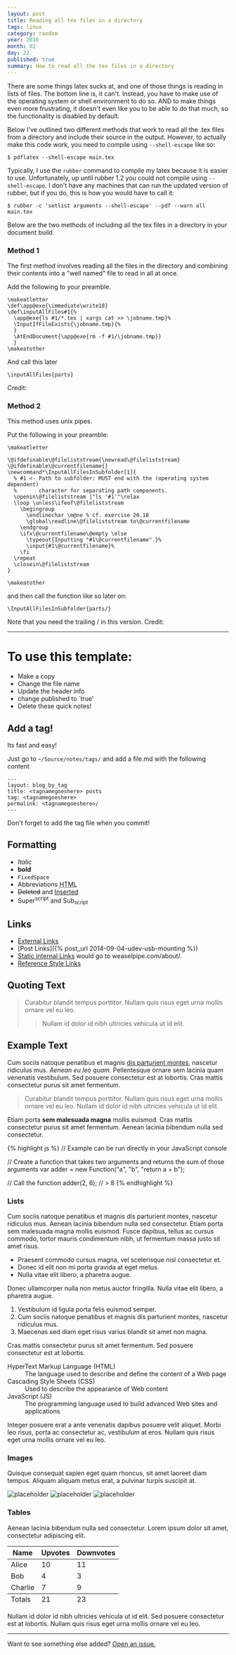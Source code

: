 ```yaml
---
layout: post
title: Reading all tex files in a directory
tags: linux
category: random
year: 2016
month: 02
day: 22
published: true
summary: How to read all the tex files in a directory
---
```


There are some things latex sucks at, and one of those things is reading in lists of files. 
The bottom line is, it can't.
Instead, you have to make use of the operating system or shell environment to do so.
AND to make things even more frustrating, it doesn't even like you to be able to do that much, so the functionality is disabled by default.

Below I've outlined two different methods that work to read all the .tex files from a directory and include their source in the output.
However, to actually make this code work, you need to compile using ``--shell-escape`` like so:

```
$ pdflatex --shell-escape main.tex
```

Typically, I use the ``rubber`` command to compile my latex because it is easier to use.
Unfortunately, up until rubber 1.2 you could not compile using ``--shell-escape``. 
I don't have any machines that can run the updated version of rubber, but if you do, this is how you would have to call it:

```
$ rubber -c 'setlist arguments --shell-escape' --pdf --warn all main.tex
```

Below are the two methods of including all the tex files in a directory in your document build.

### Method 1

The first method involves reading all the files in the directory and combining their contents into a "well named" file to read in all at once.

Add the following to your preamble.

```
\makeatletter
\def\app@exe{\immediate\write18}
\def\inputAllFiles#1{%
  \app@exe{ls #1/*.tex | xargs cat >> \jobname.tmp}%
  \InputIfFileExists{\jobname.tmp}{%
  }
  \AtEndDocument{\app@exe{rm -f #1/\jobname.tmp}}
  }
\makeatother
```

And call this later

```
\inputAllFiles{parts}
```

Credit: [](http://tex.stackexchange.com/a/166453)

### Method 2

This method uses unix pipes.

Put the following in your preamble:

```
\makeatletter

\@ifdefinable\@fileliststream{\newread\@fileliststream}
\@ifdefinable\@currentfilename{}
\newcommand*\InputAllFilesInSubfolder[1]{
  % #1 <- Path to subfolder: MUST end with the (operating system dependent) 
  %       character for separating path components.
  \openin\@fileliststream |"ls '#1'"\relax
  \loop \unless\ifeof\@fileliststream
    \begingroup
      \endlinechar \m@ne % cf. exercise 20.18
      \global\readline\@fileliststream to\@currentfilename
    \endgroup
    \ifx\@currentfilename\@empty \else
      \typeout{Inputting "#1\@currentfilename".}%
      \input{#1\@currentfilename}%
    \fi
  \repeat
  \closein\@fileliststream
}

\makeatother
```

and then call the function like so later on:

```
\InputAllFilesInSubfolder{parts/}
```

Note that you need the trailing / in this version.
Credit: [](http://tex.stackexchange.com/a/249739)

----------------------------------------

To use this template:
=====================

 - Make a copy
 - Change the file name
 - Update the header info
 - change published to `true'
 - Delete these quick notes!

Add a tag!
----------

Its fast and easy!

Just go to `~/Source/notes/tags/` and add a file.md with the following content

```
---
layout: blog_by_tag
title: <tagnamegoeshere> posts
tag: <tagnamegoeshere>
permalink: <tagnamegoeshere>/
---
```

Don't forget to add the tag file when you commit!

Formatting
----------
 *  _Italic_
 *  **bold**
 *  `FixedSpace`
 *  Abbreviations <abbr title="HYPER TEXT MARKUP">HTML</abbr>
 *  <del>Deleted</del> and <ins>Inserted</ins>
 *  Super<sup>script</sup> and Sub<sub>script</sub>

Links
-----
 *  [External Links](www.google.com)
 *  [Post Links]({% post_url 2014-09-04-udev-usb-mounting %})
 *  [Static internal Links](/about/) would go to weaselpipe.com/about/.
 *  [Reference Style Links][google] 

[google]: http://www.google.com/ "This is google"

Quoting Text
------------

> Curabitur blandit tempus porttitor. 
> Nullam quis risus eget urna mollis ornare vel eu leo. 
> > Nullam id dolor id nibh ultricies vehicula ut id elit.

Example Text
------------

Cum sociis natoque penatibus et magnis <a href="#">dis parturient montes</a>, nascetur ridiculus mus. *Aenean eu leo quam.* Pellentesque ornare sem lacinia quam venenatis vestibulum. Sed posuere consectetur est at lobortis. Cras mattis consectetur purus sit amet fermentum.

> Curabitur blandit tempus porttitor. Nullam quis risus eget urna mollis ornare vel eu leo. Nullam id dolor id nibh ultricies vehicula ut id elit.

Etiam porta **sem malesuada magna** mollis euismod. Cras mattis consectetur purus sit amet fermentum. Aenean lacinia bibendum nulla sed consectetur.

{% highlight js %}
// Example can be run directly in your JavaScript console

// Create a function that takes two arguments and returns the sum of those arguments
var adder = new Function("a", "b", "return a + b");

// Call the function
adder(2, 6);
// > 8
{% endhighlight %}

### Lists

Cum sociis natoque penatibus et magnis dis parturient montes, nascetur ridiculus mus. Aenean lacinia bibendum nulla sed consectetur. Etiam porta sem malesuada magna mollis euismod. Fusce dapibus, tellus ac cursus commodo, tortor mauris condimentum nibh, ut fermentum massa justo sit amet risus.

* Praesent commodo cursus magna, vel scelerisque nisl consectetur et.
* Donec id elit non mi porta gravida at eget metus.
* Nulla vitae elit libero, a pharetra augue.

Donec ullamcorper nulla non metus auctor fringilla. Nulla vitae elit libero, a pharetra augue.

1. Vestibulum id ligula porta felis euismod semper.
2. Cum sociis natoque penatibus et magnis dis parturient montes, nascetur ridiculus mus.
3. Maecenas sed diam eget risus varius blandit sit amet non magna.

Cras mattis consectetur purus sit amet fermentum. Sed posuere consectetur est at lobortis.

<dl>
  <dt>HyperText Markup Language (HTML)</dt>
  <dd>The language used to describe and define the content of a Web page</dd>

  <dt>Cascading Style Sheets (CSS)</dt>
  <dd>Used to describe the appearance of Web content</dd>

  <dt>JavaScript (JS)</dt>
  <dd>The programming language used to build advanced Web sites and applications</dd>
</dl>

Integer posuere erat a ante venenatis dapibus posuere velit aliquet. Morbi leo risus, porta ac consectetur ac, vestibulum at eros. Nullam quis risus eget urna mollis ornare vel eu leo.

### Images

Quisque consequat sapien eget quam rhoncus, sit amet laoreet diam tempus. Aliquam aliquam metus erat, a pulvinar turpis suscipit at.

![placeholder](http://placehold.it/800x400 "Large example image")
![placeholder](http://placehold.it/400x200 "Medium example image")
![placeholder](http://placehold.it/200x200 "Small example image")

### Tables

Aenean lacinia bibendum nulla sed consectetur. Lorem ipsum dolor sit amet, consectetur adipiscing elit.

<table>
  <thead>
    <tr>
      <th>Name</th>
      <th>Upvotes</th>
      <th>Downvotes</th>
    </tr>
  </thead>
  <tfoot>
    <tr>
      <td>Totals</td>
      <td>21</td>
      <td>23</td>
    </tr>
  </tfoot>
  <tbody>
    <tr>
      <td>Alice</td>
      <td>10</td>
      <td>11</td>
    </tr>
    <tr>
      <td>Bob</td>
      <td>4</td>
      <td>3</td>
    </tr>
    <tr>
      <td>Charlie</td>
      <td>7</td>
      <td>9</td>
    </tr>
  </tbody>
</table>

Nullam id dolor id nibh ultricies vehicula ut id elit. Sed posuere consectetur est at lobortis. Nullam quis risus eget urna mollis ornare vel eu leo.

-----

Want to see something else added? <a href="https://github.com/poole/poole/issues/new">Open an issue.</a>
